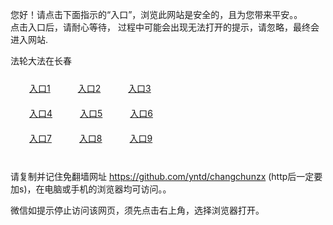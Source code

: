 您好！请点击下面指示的“入口”，浏览此网站是安全的，且为您带来平安。。 <br/>
点击入口后，请耐心等待， 过程中可能会出现无法打开的提示，请忽略，最终会进入网站. </br>

法轮大法在长春<br/>
<div style="padding:10px"><a style="margin:20px" target="_blank" href="https://d150getqcjr6p.cloudfront.net/2Qpsp?ozgrhdcf" id="ccLink1" rel="nofollow">入口1</a> <a target="_blank" style="margin:20px" href="https://d3hm2k4mgafdme.cloudfront.net/2Qpsp?wakxwtdz" id="ccLink2" rel="nofollow">入口2</a> <a style="margin:20px" target="_blank" href="https://d2mslyshmlbko7.cloudfront.net/2Qpsp?iskon" id="ccLink3" rel="nofollow">入口3</a></div>

<div style="padding:10px" ><a style="margin:20px" target="_blank" href="https://d150getqcjr6p.cloudfront.net/2Qpsp?ozgrhdcf" id="ccLink4" rel="nofollow">入口4</a> <a style="margin:20px" href="https://d3hm2k4mgafdme.cloudfront.net/2Qpsp?wakxwtdz" target="_blank" id="ccLink5" rel="nofollow">入口5</a> <a style="margin:20px" href="https://d2mslyshmlbko7.cloudfront.net/2Qpsp?iskon" target="_blank" id="ccLink6" rel="nofollow">入口6</a></div>

<div style="padding:10px"><a style="margin:20px" target="_blank" href="https://d150getqcjr6p.cloudfront.net/2Qpsp?ozgrhdcf" id="ccLink7" rel="nofollow">入口7</a> <a style="margin:20px" href="https://d3hm2k4mgafdme.cloudfront.net/2Qpsp?wakxwtdz" target="_blank" id="ccLink8" rel="nofollow">入口8</a> <a style="margin:20px" target="_blank" href="https://d2mslyshmlbko7.cloudfront.net/2Qpsp?iskon" id="ccLink9" rel="nofollow">入口9</a></div>

<br/>



请复制并记住免翻墙网址 https://github.com/yntd/changchunzx (http后一定要加s)，在电脑或手机的浏览器均可访问。。<br/>

微信如提示停止访问该网页，须先点击右上角，选择浏览器打开。

